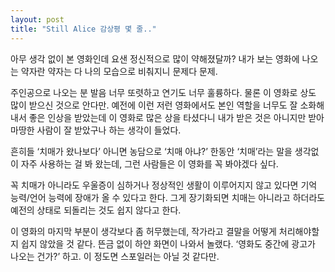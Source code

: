 ```yaml
---
layout: post
title: "Still Alice 감상평 몇 줄.."
---
```



아무 생각 없이 본 영화인데 요샌 정신적으로 많이 약해졌달까? 내가 보는 영화에 나오는 약자란 약자는 다 나의 모습으로 비춰지니 문제다 문제. 




주인공으로 나오는 분 발음 너무 또렷하고 연기도 너무 훌륭하다. 물론 이 영화로 상도 많이 받으신 것으로 안다만. 예전에 이런 저런 영화에서도 본인 역할을 너무도 잘 소화해내서 좋은 인상을 받았는데 이 영화로 많은 상을 타셨다니 내가 받은 것은 아니지만 받아 마땅한 사람이 잘 받았구나 하는 생각이 들었다. 




흔히들 ‘치매가 왔나보다’ 아니면 농담으로 ‘치매 아냐?’ 한동안 ‘치매’라는 말을 생각없이 자주 사용하는 걸 봐 왔는데, 그런 사람들은 이 영화를 꼭 봐야겠다 싶다. 




꼭 치매가 아니라도 우울증이 심하거나 정상적인 생활이 이루어지지 않고 있다면 기억 능력/언어 능력에 장애가 올 수 있다고 한다. 그게 장기화되면 치매는 아니라고 하더라도 예전의 상태로 되돌리는 것도 쉽지 않다고 한다.




이 영화의 마지막 부분이 생각보다 좀 허무했는데, 작가라고 결말을 어떻게 처리해야할지 쉽지 않았을 것 같다. 뜬금 없이 하얀 화면이 나와서 놀랬다. ‘영화도 중간에 광고가 나오는 건가?’ 하고. 이 정도면 스포일러는 아닐 것 같다만.


